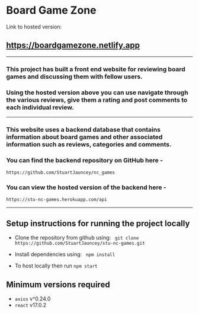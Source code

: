 # Board Game Zone

Link to hosted version: 
## https://boardgamezone.netlify.app

---

### This project has built a front end website for reviewing board games and discussing them with fellow users.
### Using the hosted version above you can use navigate through the various reviews, give them a rating and post comments to each individual review.

---

### This website uses a backend database that contains information about board games and other associated information such as reviews, categories and comments.


### You can find the backend repository on GitHub here -
```https://github.com/StuartJauncey/nc_games```

### You can view the hosted version of the backend here -
```https://stu-nc-games.herokuapp.com/api```

---

## Setup instructions for running the project locally

- Clone the repository from github using:
``` git clone https://github.com/StuartJauncey/stu-nc-games.git```

- Install dependencies using: ``` npm install```

- To host locally then run ``npm start``

## Minimum versions required

- ```axios``` v^0.24.0
- ```react``` v17.0.2
